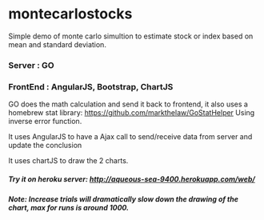 # montecarlostocks
Simple demo of monte carlo simultion to estimate stock or index based on mean and standard deviation.

### Server : GO
### FrontEnd : AngularJS, Bootstrap, ChartJS

GO does the math calculation and send it back to frontend, it also uses a homebrew stat library: https://github.com/markthelaw/GoStatHelper
Using inverse error function.

It uses AngularJS to have a Ajax call to send/receive data from server and update the conclusion

It uses chartJS to draw the 2 charts.


##### Try it on heroku server: http://aqueous-sea-9400.herokuapp.com/web/

##### Note: Increase trials will dramatically slow down the drawing of the chart, max for runs is around 1000.
